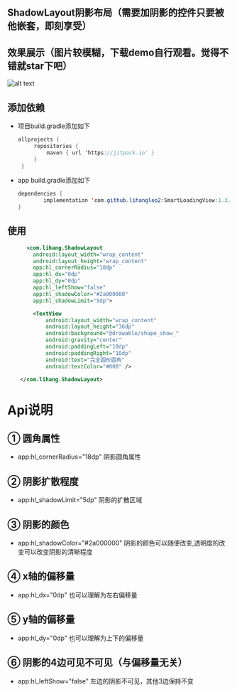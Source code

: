 ## ShadowLayout阴影布局（需要加阴影的控件只要被他嵌套，即刻享受）

## 效果展示（图片较模糊，下载demo自行观看。觉得不错就star下吧）
![alt text](https://github.com/lihangleo2/ShadowLayout/blob/master/show.jpg)

## 添加依赖

 - 项目build.gradle添加如下
   ```java
   allprojects {
		repositories {
			maven { url 'https://jitpack.io' }
		}
	}
   ```
 - app build.gradle添加如下
    ```java
   dependencies {
	        implementation 'com.github.lihangleo2:SmartLoadingView:1.3.2'
	}
   ```
   
## 使用
```xml
      <com.lihang.ShadowLayout
        android:layout_width="wrap_content"
        android:layout_height="wrap_content"
        app:hl_cornerRadius="18dp"
        app:hl_dx="0dp"
        app:hl_dy="0dp"
        app:hl_leftShow="false"
        app:hl_shadowColor="#2a000000"
        app:hl_shadowLimit="5dp">

        <TextView
            android:layout_width="wrap_content"
            android:layout_height="36dp"
            android:background="@drawable/shape_show_"
            android:gravity="center"
            android:paddingLeft="10dp"
            android:paddingRight="10dp"
            android:text="完全圆形圆角"
            android:textColor="#000" />

    </com.lihang.ShadowLayout>
```

 # Api说明
 ## ① 圆角属性
  - app:hl_cornerRadius="18dp"  阴影圆角属性
  
 ## ② 阴影扩散程度
  - app:hl_shadowLimit="5dp"  阴影的扩散区域
  
 ## ③ 阴影的颜色
 - app:hl_shadowColor="#2a000000"  阴影的颜色可以随便改变,透明度的改变可以改变阴影的清晰程度

 ## ④ x轴的偏移量
 - app:hl_dx="0dp"    也可以理解为左右偏移量
 
 ## ⑤ y轴的偏移量
 - app:hl_dy="0dp"    也可以理解为上下的偏移量

 ## ⑥ 阴影的4边可见不可见（与偏移量无关）
 - app:hl_leftShow="false"    左边的阴影不可见，其他3边保持不变

